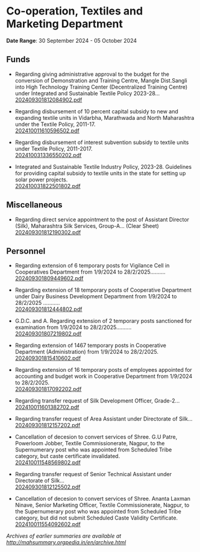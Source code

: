# Co-operation, Textiles and Marketing Department

**Date Range**: 30 September 2024 - 05 October 2024


## Funds
- Regarding giving administrative approval to the budget for the conversion of Demonstration and Training Centre, Mangle Dist.Sangli into High Technology Training Center (Decentralized Training Centre) under Integrated and Sustainable Textile Policy 2023-28...\
  [202409301812084902.pdf](https://gr.maharashtra.gov.in/Site/Upload/Government%20Resolutions/English/202409301812084902.pdf)

- Regarding disbursement of 10 percent capital subsidy to new and expanding textile units in Vidarbha, Marathwada and North Maharashtra under the Textile Policy, 2011-17.\
  [202410011610596502.pdf](https://gr.maharashtra.gov.in/Site/Upload/Government%20Resolutions/English/202410011610596502.pdf)

- Regarding disbursement of interest subvention subsidy to textile units under Textile Policy, 2011-2017.\
  [202410031336550202.pdf](https://gr.maharashtra.gov.in/Site/Upload/Government%20Resolutions/English/202410031336550202.pdf)

- Integrated and Sustainable Textile Industry Policy, 2023-28. Guidelines for providing capital subsidy to textile units in the state for setting up solar power projects.\
  [202410031822501802.pdf](https://gr.maharashtra.gov.in/Site/Upload/Government%20Resolutions/English/202410031822501802.pdf)

## Miscellaneous
- Regarding direct service appointment to the post of Assistant Director (Silk), Maharashtra Silk Services, Group-A... (Clear Sheet)\
  [202409301812190302.pdf](https://gr.maharashtra.gov.in/Site/Upload/Government%20Resolutions/English/202409301812190302.pdf)

## Personnel
- Regarding extension of 6 temporary posts for Vigilance Cell in Cooperatives Department from 1/9/2024 to 28/2/2025..........\
  [202409301809449602.pdf](https://gr.maharashtra.gov.in/Site/Upload/Government%20Resolutions/English/202409301809449602.pdf)

- Regarding extension of 18 temporary posts of Cooperative Department under Dairy Business Development Department from 1/9/2024 to 28/2/2025 ...........\
  [202409301812444802.pdf](https://gr.maharashtra.gov.in/Site/Upload/Government%20Resolutions/English/202409301812444802.pdf)

- G.D.C. and A. Regarding extension of 2 temporary posts sanctioned for examination from 1/9/2024 to 28/2/2025..........\
  [202409301807219802.pdf](https://gr.maharashtra.gov.in/Site/Upload/Government%20Resolutions/English/202409301807219802.pdf)

- Regarding extension of 1467 temporary posts in Cooperative Department (Administration) from 1/9/2024 to 28/2/2025.\
  [202409301815410602.pdf](https://gr.maharashtra.gov.in/Site/Upload/Government%20Resolutions/English/202409301815410602.pdf)

- Regarding extension of 16 temporary posts of employees appointed for accounting and budget work in Cooperative Department from 1/9/2024 to 28/2/2025.\
  [202409301817092202.pdf](https://gr.maharashtra.gov.in/Site/Upload/Government%20Resolutions/English/202409301817092202.pdf)

- Regarding transfer request of Silk Development Officer, Grade-2...\
  [202410011601382702.pdf](https://gr.maharashtra.gov.in/Site/Upload/Government%20Resolutions/English/202410011601382702.pdf)

- Regarding transfer request of Area Assistant under Directorate of Silk...\
  [202409301812157202.pdf](https://gr.maharashtra.gov.in/Site/Upload/Government%20Resolutions/English/202409301812157202.pdf)

- Cancellation of decesion to convert services of Shree. G.U Patre, Powerloom Jobber, Textile Commissionerate, Nagpur, to the Supernumerary post who was appointed from Scheduled Tribe category, but caste certificate invalidated.\
  [202410011548569802.pdf](https://gr.maharashtra.gov.in/Site/Upload/Government%20Resolutions/English/202410011548569802.pdf)

- Regarding transfer request of Senior Technical Assistant under Directorate of Silk...\
  [202409301812125502.pdf](https://gr.maharashtra.gov.in/Site/Upload/Government%20Resolutions/English/202409301812125502.pdf)

- Cancellation of decesion to convert services of Shree. Ananta Laxman Ninave, Senior Marketing Officer, Textile Commissionerate, Nagpur, to the Supernumerary post  who was appointed from Scheduled Tribe category, but did not submit Scheduled Caste Validity Certificate.\
  [202410011554092602.pdf](https://gr.maharashtra.gov.in/Site/Upload/Government%20Resolutions/English/202410011554092602.pdf)


*Archives of earlier summaries are available at http://mahsummary.orgpedia.in/en/archive.html*
